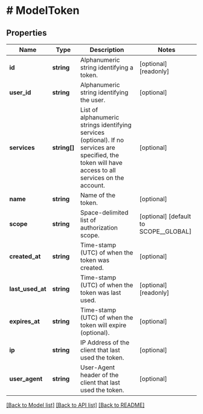 # # ModelToken

## Properties

Name | Type | Description | Notes
------------ | ------------- | ------------- | -------------
**id** | **string** | Alphanumeric string identifying a token. | [optional] [readonly]
**user_id** | **string** | Alphanumeric string identifying the user. | [optional]
**services** | **string[]** | List of alphanumeric strings identifying services (optional). If no services are specified, the token will have access to all services on the account. | [optional]
**name** | **string** | Name of the token. | [optional]
**scope** | **string** | Space-delimited list of authorization scope. | [optional] [default to SCOPE__GLOBAL]
**created_at** | **string** | Time-stamp (UTC) of when the token was created. | [optional]
**last_used_at** | **string** | Time-stamp (UTC) of when the token was last used. | [optional] [readonly]
**expires_at** | **string** | Time-stamp (UTC) of when the token will expire (optional). | [optional]
**ip** | **string** | IP Address of the client that last used the token. | [optional]
**user_agent** | **string** | User-Agent header of the client that last used the token. | [optional]

[[Back to Model list]](../../README.md#models) [[Back to API list]](../../README.md#endpoints) [[Back to README]](../../README.md)
